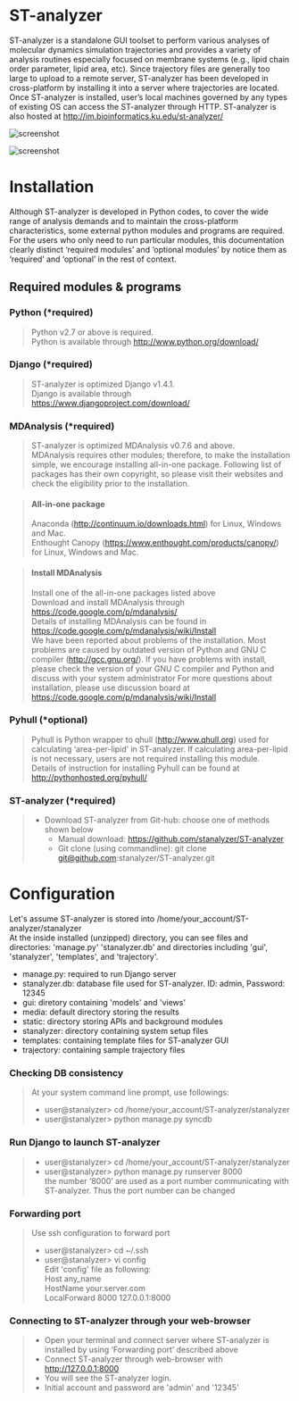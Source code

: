 ST-analyzer
===========

ST-analyzer is a standalone GUI toolset to perform various analyses of molecular dynamics simulation trajectories and provides a variety of analysis routines especially focused on membrane systems (e.g., lipid chain order parameter, lipid area, etc). Since trajectory files are generally too large to upload to a remote server, ST-analyzer has been developed in cross-platform by installing it into a server where trajectories are located. Once ST-analyzer is installed, user’s local machines governed by any types of existing OS can access the ST-analyzer through HTTP. ST-analyzer is also hosted at http://im.bioinformatics.ku.edu/st-analyzer/

![screenshot](http://people.eecs.ku.edu/~jjeong/images/STanalyzer/system_diagram.png)

![screenshot](http://people.eecs.ku.edu/~jjeong/images/STanalyzer/ST_Analyzer.png)

Installation
============
Although ST-analyzer is developed in Python codes, to cover the wide range of analysis demands and to maintain the cross-platform characteristics, some external python modules and programs are required. For the users who only need to run particular modules, this documentation clearly distinct ‘required modules’ and ‘optional modules’ by notice them as ‘required’ and ‘optional’ in the rest of context. 

Required modules & programs
----------------------------

### Python (*required)
> Python v2.7 or above is required.  
> Python is available through http://www.python.org/download/


### Django (*required)
> ST-analyzer is optimized Django v1.4.1.    
> Django is available through https://www.djangoproject.com/download/

### MDAnalysis (*required)
> ST-analyzer is optimized MDAnalysis v0.7.6 and above.   
> MDAnalysis requires other modules; therefore, to make the installation simple, we encourage installing all-in-one package. Following list of packages has their own copyright, so please visit their websites and check the eligibility prior to the installation. 

> #### All-in-one package
> Anaconda (http://continuum.io/downloads.html) for Linux, Windows and Mac.   
> Enthought Canopy (https://www.enthought.com/products/canopy/) for Linux, Windows and Mac.

> #### Install MDAnalysis
> Install one of the all-in-one packages listed above     
> Download and install MDAnalysis through https://code.google.com/p/mdanalysis/    
>	Details of installing MDAnalysis can be found in https://code.google.com/p/mdanalysis/wiki/Install    
> We have been reported about problems of the installation. Most problems are caused by outdated version of Python and GNU C compiler (http://gcc.gnu.org/). If you have problems with install, please check the version of your GNU C compiler and Python and discuss with your system administrator
> For more questions about installation, please use discussion board at https://code.google.com/p/mdanalysis/wiki/Install

### Pyhull (*optional)
> Pyhull is Python wrapper to qhull (http://www.qhull.org) used for calculating ‘area-per-lipid’ in ST-analyzer. If calculating area-per-lipid is not necessary, users are not required installing this module.  
> Details of instruction for installing Pyhull can be found at http://pythonhosted.org/pyhull/


### ST-analyzer (*required)
> * Download ST-analyzer from Git-hub: choose one of methods shown below    
>     * Manual download: https://github.com/stanalyzer/ST-analyzer    
>     * Git clone (using commandline): git clone git@github.com:stanalyzer/ST-analyzer.git

Configuration
=============
Let's assume ST-analyzer is stored into /home/your_account/ST-analyzer/stanalyzer    
At the inside installed (unzipped) directory, you can see files and directories: 'manage.py' 'stanalyzer.db' and directories including 'gui', 'stanalyzer', 'templates', and 'trajectory'.     
* manage.py: required to run Django server 
* stanalyzer.db: database file used for ST-analyzer. ID: admin, Password: 12345 
* gui: diretory containing 'models' and 'views' 
* media: default directory storing the results 
* static: directory storing APIs and background modules
* stanalyzer: directory containing system setup files 
* templates: containing template files for ST-analyzer GUI
* trajectory: containing sample trajectory files

### Checking DB consistency
> At your system command line prompt, use followings:
> * user@stanalyzer> cd /home/your_account/ST-analyzer/stanalyzer 
> * user@stanalyzer> python manage.py syncdb


### Run Django to launch ST-analyzer
> * user@stanalyzer> cd /home/your_account/ST-analyzer/stanalyzer 
> * user@stanalyzer> python manage.py runserver 8000    
>     the number ‘8000’ are used as a port number communicating with ST-analyzer. Thus the port number can be changed


### Forwarding port
> Use ssh configuration to forward port
> * user@stanalyzer> cd ~/.ssh 
> * user@stanalyzer> vi config     
>     Edit 'config' file as following:     
>     Host any_name      
>     HostName your.server.com     
>     LocalForward 8000 127.0.0.1:8000     


### Connecting to ST-analyzer through your web-browser 
> * Open your terminal and connect server where ST-analyzer is installed by using ‘Forwarding port’ described above
> * Connect ST-analyzer through web-browser with http://127.0.0.1:8000    
> * You will see the ST-analyzer login.     
> * Initial account and password are 'admin' and '12345'   
